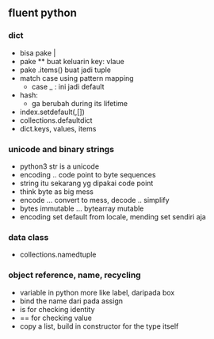 ## fluent python
### dict
- bisa pake |
- pake ** buat keluarin key: vlaue
- pake .items() buat jadi tuple
- match case using pattern mapping
    - case _ : ini jadi default
- hash:
    - ga berubah during its lifetime
- index.setdefault(,[])
- collections.defaultdict
- dict.keys, values, items

### unicode and binary strings
- python3 str is a unicode
- encoding .. code point to byte sequences
- string itu sekarang yg dipakai code point
- think byte as big mess 
- encode ... convert to mess, decode .. simplify
- bytes immutable ... bytearray mutable
- encoding set default from locale, mending set sendiri aja

### data class
- collections.namedtuple

### object reference, name, recycling
- variable in python more like label, daripada box
- bind the name dari pada assign
- is for checking identity
- == for checking value
- copy a list, build in constructor for the type itself